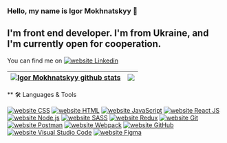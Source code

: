 ### Hello, my name is Igor Mokhnatskyy 👋

## I'm front end developer. I'm from Ukraine, and I'm currently open for cooperation. 

You can find me on 
<a href="https://www.linkedin.com/feed/?trk=nav_logo"><img src="https://img.shields.io/static/v1?label=&labelColor=afafaf&message=LinkedIn&color=%230076D6&style=flat&logo=linkedin&logoColor=%14145e" alt="website Linkedin"/></a>

<!--
**gigorko1993/gigorko1993** is a ✨ _special_ ✨ repository because its `README.md` (this file) appears on your GitHub profile.

Here are some ideas to get you started:


-->
| <a href="https://github.com/gigorko1993/github-readme-stats"><img align="center" src="https://github-readme-stats.vercel.app/api?username=gigorko1993&show_icons=true&include_all_commits=true&theme=graywhite&hide_border=true" alt="Igor Mokhnatskyy github stats" /></a> | <a href="https://github.com/gigorko1993/github-readme-stats"><img align="center" src="https://github-readme-stats.vercel.app/api/top-langs/?username=gigorko1993&layout=compact&theme=graywhite&hide_border=true" /></a> |
| ------------- | ------------- |

** 🛠️ Languages & Tools


<a href="https://www.w3schools.com/css/default.asp"><img src="https://img.shields.io/static/v1?label=&labelColor=505050&message=CSS&color=%230076D6&style=flat&logo=css3&logoColor=%230076D6" alt="website CSS"/></a>
<a href="https://www.w3schools.com/html/default.asp"><img src="https://img.shields.io/static/v1?label=&labelColor=505050&message=HTML&color=%230076D6&style=flat&logo=html5&logoColor=%230076D6" alt="website HTML"/></a>
<a href="https://developer.mozilla.org/en/docs/Web/JavaScript"><img src="https://img.shields.io/static/v1?label=&labelColor=505050&message=JavaScript&color=%230076D6&style=flat&logo=JavaScript&logoColor=%230076D6" alt="website JavaScript"/></a>
<a href="https://create-react-app.dev"><img src="https://img.shields.io/static/v1?label=&labelColor=505050&message=React JS&color=%230076D6&style=flat&logo=react&logoColor=%230076D6" alt="website React JS"/></a>
<a href="https://nodejs.org/uk/"><img src="https://img.shields.io/static/v1?label=&labelColor=505050&message=Node JS&color=%230076D6&style=flat&logo=node.js&logoColor=%230076D6" alt="website Node.js"/></a>
<a href="https://sass-lang.com"><img src="https://img.shields.io/static/v1?label=&labelColor=505050&message=SASS&color=%230076D6&style=flat&logo=sass&logoColor=%230076D6" alt="website SASS"/></a>
<a href="https://redux-toolkit.js.org"><img src="https://img.shields.io/static/v1?label=&labelColor=505050&message=Redux&color=%230076D6&style=flat&logo=redux&logoColor=%230076D6" alt="website Redux"/></a>
<a href="https://git-scm.com"><img src="https://img.shields.io/static/v1?label=&labelColor=505050&message=Git&color=%230076D6&style=flat&logo=git&logoColor=%230076D6" alt="website Git"/></a>
<a href="https://www.postman.com"><img src="https://img.shields.io/static/v1?label=&labelColor=505050&message=Postman Code&color=%230076D6&style=flat&logo=Postman&logoColor=%230076D6" alt="website Postman"/></a>
<a href="https://webpack.js.org"><img src="https://img.shields.io/static/v1?label=&labelColor=505050&message=Webpack&color=%230076D6&style=flat&logo=webpack&logoColor=%230076D6" alt="website Webpack"/></a>
<a href="https://github.com"><img src="https://img.shields.io/static/v1?label=&labelColor=505050&message=GitHub&color=%230076D6&style=flat&logo=GitHub&logoColor=%230076D6" alt="website GitHub"/></a>
<a href="https://code.visualstudio.com"><img src="https://img.shields.io/static/v1?label=&labelColor=505050&message=VSC&color=%230076D6&style=flat&logo=visual studio code&logoColor=%230076D6" alt="website Visual Studio Code"/></a>
<a href="https://code.visualstudio.com"><img src="https://img.shields.io/static/v1?label=&labelColor=505050&message=Figma&color=%230076D6&style=flat&logo=Figma&logoColor=%230076D6" alt="website Figma"/></a>


